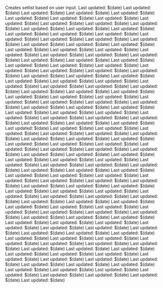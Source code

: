 Creates setlist based on user input.
Last updated: $(date)
Last updated: $(date)
Last updated: $(date)
Last updated: $(date)
Last updated: $(date)
Last updated: $(date)
Last updated: $(date)
Last updated: $(date)
Last updated: $(date)
Last updated: $(date)
Last updated: $(date)
Last updated: $(date)
Last updated: $(date)
Last updated: $(date)
Last updated: $(date)
Last updated: $(date)
Last updated: $(date)
Last updated: $(date)
Last updated: $(date)
Last updated: $(date)
Last updated: $(date)
Last updated: $(date)
Last updated: $(date)
Last updated: $(date)
Last updated: $(date)
Last updated: $(date)
Last updated: $(date)
Last updated: $(date)
Last updated: $(date)
Last updated: $(date)
Last updated: $(date)
Last updated: $(date)
Last updated: $(date)
Last updated: $(date)
Last updated: $(date)
Last updated: $(date)
Last updated: $(date)
Last updated: $(date)
Last updated: $(date)
Last updated: $(date)
Last updated: $(date)
Last updated: $(date)
Last updated: $(date)
Last updated: $(date)
Last updated: $(date)
Last updated: $(date)
Last updated: $(date)
Last updated: $(date)
Last updated: $(date)
Last updated: $(date)
Last updated: $(date)
Last updated: $(date)
Last updated: $(date)
Last updated: $(date)
Last updated: $(date)
Last updated: $(date)
Last updated: $(date)
Last updated: $(date)
Last updated: $(date)
Last updated: $(date)
Last updated: $(date)
Last updated: $(date)
Last updated: $(date)
Last updated: $(date)
Last updated: $(date)
Last updated: $(date)
Last updated: $(date)
Last updated: $(date)
Last updated: $(date)
Last updated: $(date)
Last updated: $(date)
Last updated: $(date)
Last updated: $(date)
Last updated: $(date)
Last updated: $(date)
Last updated: $(date)
Last updated: $(date)
Last updated: $(date)
Last updated: $(date)
Last updated: $(date)
Last updated: $(date)
Last updated: $(date)
Last updated: $(date)
Last updated: $(date)
Last updated: $(date)
Last updated: $(date)
Last updated: $(date)
Last updated: $(date)
Last updated: $(date)
Last updated: $(date)
Last updated: $(date)
Last updated: $(date)
Last updated: $(date)
Last updated: $(date)
Last updated: $(date)
Last updated: $(date)
Last updated: $(date)
Last updated: $(date)
Last updated: $(date)
Last updated: $(date)
Last updated: $(date)
Last updated: $(date)
Last updated: $(date)
Last updated: $(date)
Last updated: $(date)
Last updated: $(date)
Last updated: $(date)
Last updated: $(date)
Last updated: $(date)
Last updated: $(date)
Last updated: $(date)
Last updated: $(date)
Last updated: $(date)
Last updated: $(date)
Last updated: $(date)
Last updated: $(date)
Last updated: $(date)
Last updated: $(date)
Last updated: $(date)
Last updated: $(date)
Last updated: $(date)
Last updated: $(date)
Last updated: $(date)
Last updated: $(date)
Last updated: $(date)
Last updated: $(date)
Last updated: $(date)
Last updated: $(date)
Last updated: $(date)
Last updated: $(date)
Last updated: $(date)
Last updated: $(date)
Last updated: $(date)
Last updated: $(date)
Last updated: $(date)
Last updated: $(date)
Last updated: $(date)
Last updated: $(date)
Last updated: $(date)
Last updated: $(date)
Last updated: $(date)
Last updated: $(date)
Last updated: $(date)
Last updated: $(date)
Last updated: $(date)
Last updated: $(date)
Last updated: $(date)
Last updated: $(date)
Last updated: $(date)
Last updated: $(date)
Last updated: $(date)
Last updated: $(date)
Last updated: $(date)
Last updated: $(date)
Last updated: $(date)
Last updated: $(date)
Last updated: $(date)
Last updated: $(date)
Last updated: $(date)
Last updated: $(date)
Last updated: $(date)
Last updated: $(date)
Last updated: $(date)
Last updated: $(date)
Last updated: $(date)
Last updated: $(date)
Last updated: $(date)
Last updated: $(date)
Last updated: $(date)
Last updated: $(date)
Last updated: $(date)
Last updated: $(date)
Last updated: $(date)
